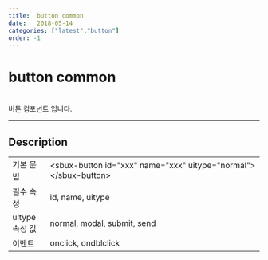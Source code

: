```yaml
---
title:  button common
date:   2018-05-14
categories: ["latest","button"]
order: -1
---
```


button common
===

<br>
버튼 컴포넌트 입니다.

---

## Description

<table style="width:100%">
    <colgroup>
        <col width="15%"/>
        <col width="35%"/>
        <col width="15%"/>
        <col width="35%"/>
    </colgroup>
    <tr>
        <td class="tdTitle">기본 문법</td>
        <td colspan="3">&lt;sbux-button id="xxx" name="xxx" uitype="normal"&gt;&lt;/sbux-button&gt;</td>
    </tr>
    <tr>
        <td class="tdTitle">필수 속성</td>
        <td colspan="3">id, name, uitype</td>
    </tr>
    <tr>
        <td class="tdTitle">uitype 속성 값</td>
        <td colspan="3">normal, modal, submit, send</td>
    </tr>
    <tr>
        <td class="tdTitle">이벤트</td>
        <td colspan="3">onclick, ondblclick</td>
    </tr>
</table>